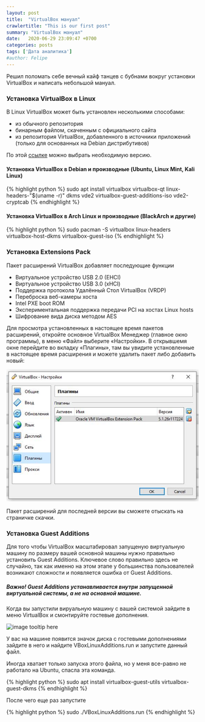 ```yaml
---
layout: post
title:  "VirtualBox мануал"
crawlertitle: "This is our first post"
summary: "VirtualBox мануал"
date:   2020-06-29 23:09:47 +0700
categories: posts
tags: ['Дата аналитика']
#author: Felipe
---
```



Решил поломать себе вечный кайф танцев с бубнами вокруг установки VirtualBox и написать небольшой мануал. 

### Установка VirtualBox в Linux

В Linux VirtualBox может быть установлен несколькими способами:

*    из обычного репозитория
*    бинарным файлом, скаченным с официального сайта
*    из репозитория VirtualBox, добавленного в источники приложений (только для основанных на Debian дистрибутивов)


По этой [ссылке](https://www.virtualbox.org/wiki/Download_Old_Builds_6_1) можно выбрать необходимую версию. 

#### Установка VirtualBox в Debian и производные (Ubuntu, Linux Mint, Kali Linux)

{% highlight python %}
sudo apt install virtualbox virtualbox-qt linux-headers-"$(uname -r)" dkms vde2 virtualbox-guest-additions-iso vde2-cryptcab
{% endhighlight %}

#### Установка VirtualBox в Arch Linux и производные (BlackArch и другие)

{% highlight python %}
sudo pacman -S virtualbox linux-headers virtualbox-host-dkms virtualbox-guest-iso
{% endhighlight %}

### Установка Extensions Pack

Пакет расширений VirtualBox добавляет последующие функции

*    Виртуальное устройство USB 2.0 (EHCI)
*    Виртуальное устройство USB 3.0 (xHCI)
*    Поддержка протокола Удалённый Стол VirtualBox (VRDP)
*    Переброска веб-камеры хоста
*    Intel PXE boot ROM
*    Экспериментальная поддержка передачи PCI на хостах Linux hosts
*    Шифрование вида диска методом AES

Для просмотра установленных в настоящее время пакетов расширений, откройте основное VirtualBox Менеджер (главное окно программы), в меню «Файл» выберите «Настройки». В открывшемя окне перейдите во вкладку «Плагины», там вы увидите установленные в настоящее время расширения и можете удалить пакет либо добавить новый: 

![image tooltip here](/assets/images/12.jpg)

Пакет расширений для последней версии вы сможете отыскать на страничке скачки. 


### Установка Guest Additions

Для того чтобы VirtualBox масштабировал запущеную виртуальную машину по размеру вашей основной машины нужно правильно установить Guest Additions. Ключевое слово правильно здесь не случайно, так как именно на этом этапе у большинства пользователей возникают сложности и появляется ошибка от Guest Additions. 

##### Важно! Guest Additions устанавливается внутри запущенной виртуальной системы, а не на основной машине. 

Когда вы запустили вируальную машину с вашей системой зайдите в меню VirtualBox и смонтируйте гостевые дополнения. 

![image tooltip here](/insert-guest-additions-cd-windows.jpg)

У вас на машине появится значок диска с гостевыми дополнениями зайдите в него и найдите VBoxLinuxAdditions.run и запустите данный файл.

Иногда хватает только запуска этого файла, но у меня все-равно не работало на Ubuntu, спасла эта команда.

{% highlight python %}
sudo apt install virtualbox-guest-utils virtualbox-guest-dkms
{% endhighlight %}

После чего еще раз запустите 

{% highlight python %}
sudo ./VBoxLinuxAdditions.run
{% endhighlight %}

